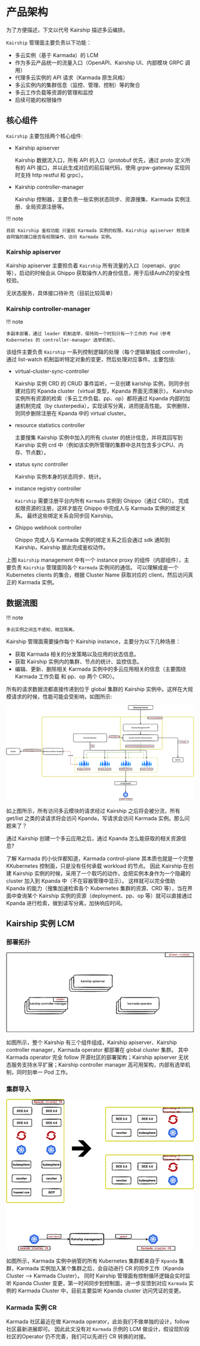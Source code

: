 # 产品架构

为了方便描述，下文以代号 Kairship 描述多云编排。

`Kairship` 管理面主要负责以下功能：

* 多云实例（基于 Karmada）的 LCM
* 作为多云产品统一的流量入口（OpenAPI、Kairship UI、内部模块 GRPC 调用）
* 代理多云实例的 API 请求（Karmada 原生风格）
* 多云实例内的集群信息（监控、管理、控制）等的聚合
* 多云工作负载等资源的管理和监控
* 后续可能的权限操作

## 核心组件

`Kairship` 主要包括两个核心组件:

* Kairship apiserver

    Kairship 数据流入口，所有 API 的入口（protobuf 优先，通过 proto 定义所有的 API 接口，并以此生成对应的前后端代码，使用 grpw-gateway 实现同时支持 http restful 和 grpc）。

* Kairship controller-manager

    Kairship 控制器，主要负责一些实例状态同步、资源搜集、Karmada 实例注册、全局资源注册等。

!!! note
    
    目前 Kairship 鉴权功能 只鉴权 Karmada 实例的权限。Kairship apiserver 校验来自阿猫的接口是否有权限操作、访问 Karmada 实例。

### Kairship apiserver

Kairship apiserver 主要担负着 `Kairship` 所有流量的入口（openapi、grpc 等），启动的时候会从 Ghippo 获取操作人的身份信息，用于后续AuthZ的安全性校验。

无状态服务，具体接口待补充（目前比较简单）

### Kairship controller-manager

!!! note

    多副本部署，通过 leader 机制选举，保持同一个时刻只有一个工作的 Pod（参考 Kubernetes 的 controller-manager 选举机制）。

该组件主要负责 `Kairship` 一系列控制逻辑的处理（每个逻辑单独成 controller），通过 list-watch 机制监听特定对象的变更，然后处理对应事件。主要包括:

* virtual-cluster-sync-controller

    Kairship 实例 CRD 的 CRUD 事件监听，一旦创建 kariship 实例，则同步创建对应的 Kpanda cluster（virtual 类型，Kpanda 界面无须展示）。
    Kairship 实例所有资源的检索（多云工作负载、pp、op）都将通过 Kpanda 内部的加速机制完成（by clusterpedia），实现读写分离，进而提高性能。
    实例删除，则同步删除注册在 Kpanda 中的 virtual cluster。

* resource statistics controller

    主要搜集 Kairship 实例中加入的所有 cluster 的统计信息，并将其回写到 Kairship 实例 crd 中（例如该实例所管理的集群中总共包含多少CPU、内存、节点数）。

* status sync controller

    Kairship 实例本身的状态同步、统计。

* instance registry controller

    `Kairship` 需要注册平台内所有 `Karmada` 实例到 Ghippo（通过 CRD）。
    完成权限资源的注册，这样才能在 Ghippo 中完成人与 Karmada 实例的绑定关系。
    最终这些绑定关系会同步回 Kairship。

* Ghippo webhook controller

    Ghippo 完成人与 Karmada 实例的绑定关系之后会通过 sdk 通知到 Kairship，Kairship 据此完成鉴权动作。

上图 `Kairship` management 中有一个 instance proxy 的组件（内部组件），主要负责 `Kairship` 管理面同各个 `Karmada` 实例间的通信。
可以理解成是一个Kubernetes clients 的集合，根据 Cluster Name 获取对应的 client，然后访问真正的 Karmada 实例。

## 数据流图

!!! note

    多云实例之间互不感知、相互隔离。

Kairship 管理面需要操作每个 Kairship instance，主要分为以下几种场景：

* 获取 Karmada 相关的分发策略以及应用的状态信息。
* 获取 Kairship 实例内的集群、节点的统计、监控信息。
* 编辑、更新、删除相关 Karmada 实例中的多云应用相关的信息（主要围绕 Karmada 工作负载 和 pp、op 两个 CRD）。

所有的请求数据流都直接传递到位于 global 集群的 Kairship 实例中。这样在大规模请求的时候，性能可能会受影响，如图所示:

![数据流图](../images/arch_kairship_instance.png)

如上图所示，所有访问多云模块的请求经过 Kairship 之后将会被分流，所有 get/list 之类的读请求将会访问 Kpanda，写请求会访问 Karmada 实例。那么问题来了？

通过 Kairship 创建一个多云应用之后，通过 Kpanda 怎么能获取的相关资源信息?

了解 Karmada 的小伙伴都知道，Karmada control-plane 其本质也就是一个完整 KKubernetes 控制面，只是没有任何承载 workload 的节点。
因此 Kairship 在创建 Kairship 实例的时候，采用了一个取巧的动作，会把实例本身作为一个隐藏的 cluster 加入到 Kpanda 中（不在容器管理中显示）。
这样就可以完全借助 Kpanda 的能力（搜集加速检索各个 Kubernetes 集群的资源、CRD 等），当在界面中查询某个 Kairship 实例的资源（deployment、pp、op 等）就可以直接通过 Kpanda 进行检索，做到读写分离，加快响应时间。

## Kairship 实例 LCM

### 部署拓扑

![部署拓扑](../images/deploy_topology.png)

如图所示，整个 Kairship 有三个组件组成，Kairship apiserver、Kairship controller manager，Karmada operator 都部署在 global cluster 集群。
其中 Karmada operator 完全 follow 开源社区的部署架构；Kairship apiserver 无状态服务支持水平扩展；Kairship controller manager 高可用架构，内部有选举机制，同时刻单一 Pod 工作。

### 集群导入

![集群导入](../images/cluster_sync.png)

如图所示，Karmada 实例中纳管的所有 Kubernetes 集群都来自于 `Kpanda` 集群，Karmada 实例加入某个集群之后，会自动进行 CR 的同步工作（Kpanda Cluster --> Karmada Cluster）。
同时 Kairship 管理面有控制循环逻辑会实时监听 Kpanda Cluster 变更，第一时间同步到控制面，进一步反馈到对应 `Karmada` 实例的 Karmada Cluster 中，目前主要监听 Kpanda cluster 访问凭证的变更。

### Karmada 实例 CR

Karmada 社区最近在做 Karmada operator，此处我们不做单独的设计，follow 社区最新进展即可。
因此此文没有对 `Karmada` 示例的 LCM 做设计，假设现阶段社区的Operator 仍不完善，我们可以先进行 CR 转换的对接。
